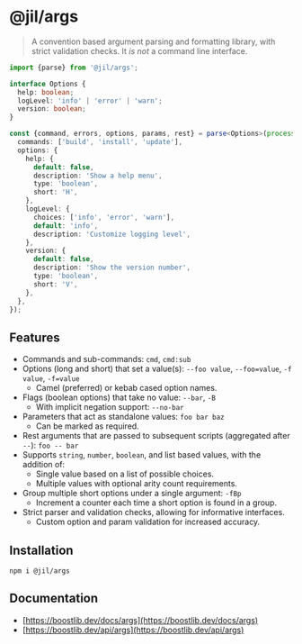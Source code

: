 # @jil/args

> A convention based argument parsing and formatting library, with strict validation checks. It _is not_ a command line
> interface.

```ts
import {parse} from '@jil/args';

interface Options {
  help: boolean;
  logLevel: 'info' | 'error' | 'warn';
  version: boolean;
}

const {command, errors, options, params, rest} = parse<Options>(process.argv.slice(2), {
  commands: ['build', 'install', 'update'],
  options: {
    help: {
      default: false,
      description: 'Show a help menu',
      type: 'boolean',
      short: 'H',
    },
    logLevel: {
      choices: ['info', 'error', 'warn'],
      default: 'info',
      description: 'Customize logging level',
    },
    version: {
      default: false,
      description: 'Show the version number',
      type: 'boolean',
      short: 'V',
    },
  },
});
```

## Features

- Commands and sub-commands: `cmd`, `cmd:sub`
- Options (long and short) that set a value(s): `--foo value`, `--foo=value`, `-f value`, `-f=value`
  - Camel (preferred) or kebab cased option names.
- Flags (boolean options) that take no value: `--bar`, `-B`
  - With implicit negation support: `--no-bar`
- Parameters that act as standalone values: `foo bar baz`
  - Can be marked as required.
- Rest arguments that are passed to subsequent scripts (aggregated after `--`): `foo -- bar`
- Supports `string`, `number`, `boolean`, and list based values, with the addition of:
  - Single value based on a list of possible choices.
  - Multiple values with optional arity count requirements.
- Group multiple short options under a single argument: `-fBp`
  - Increment a counter each time a short option is found in a group.
- Strict parser and validation checks, allowing for informative interfaces.
  - Custom option and param validation for increased accuracy.

## Installation

```
npm i @jil/args
```

## Documentation

- [https://boostlib.dev/docs/args](https://boostlib.dev/docs/args)
- [https://boostlib.dev/api/args](https://boostlib.dev/api/args)
